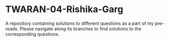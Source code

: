 # TWARAN-04-Rishika-Garg
A repository containing solutions to different questions as a part of my pre-reads.
Please navigate along its branches to find solutions to the corresponding questions.
